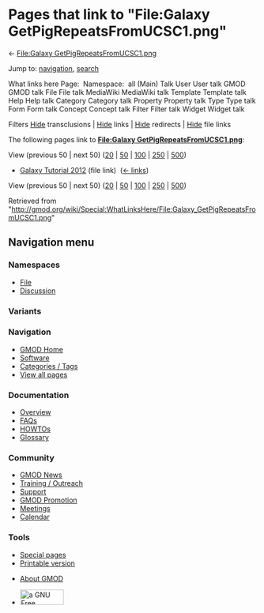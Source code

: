 <div id="mw-page-base" class="noprint">

</div>

<div id="mw-head-base" class="noprint">

</div>

<div id="content" class="mw-body" role="main">

<span id="top"></span>

<div id="mw-js-message" style="display:none;">

</div>



# <span dir="auto">Pages that link to "File:Galaxy GetPigRepeatsFromUCSC1.png"</span>

<div id="bodyContent">

<div id="contentSub">

← [File:Galaxy
GetPigRepeatsFromUCSC1.png](/wiki/File:Galaxy_GetPigRepeatsFromUCSC1.png "File:Galaxy GetPigRepeatsFromUCSC1.png")

</div>

<div id="jump-to-nav" class="mw-jump">

Jump to: [navigation](#mw-navigation), [search](#p-search)

</div>

<div id="mw-content-text">

What links here Page:  Namespace:  all (Main) Talk User User talk GMOD
GMOD talk File File talk MediaWiki MediaWiki talk Template Template talk
Help Help talk Category Category talk Property Property talk Type Type
talk Form Form talk Concept Concept talk Filter Filter talk Widget
Widget talk

Filters
[Hide](/mediawiki/index.php?title=Special:WhatLinksHere/File:Galaxy_GetPigRepeatsFromUCSC1.png&hidetrans=1 "Special:WhatLinksHere/File:Galaxy GetPigRepeatsFromUCSC1.png")
transclusions \|
[Hide](/mediawiki/index.php?title=Special:WhatLinksHere/File:Galaxy_GetPigRepeatsFromUCSC1.png&hidelinks=1 "Special:WhatLinksHere/File:Galaxy GetPigRepeatsFromUCSC1.png")
links \|
[Hide](/mediawiki/index.php?title=Special:WhatLinksHere/File:Galaxy_GetPigRepeatsFromUCSC1.png&hideredirs=1 "Special:WhatLinksHere/File:Galaxy GetPigRepeatsFromUCSC1.png")
redirects \|
[Hide](/mediawiki/index.php?title=Special:WhatLinksHere/File:Galaxy_GetPigRepeatsFromUCSC1.png&hideimages=1 "Special:WhatLinksHere/File:Galaxy GetPigRepeatsFromUCSC1.png")
file links

The following pages link to **[File:Galaxy
GetPigRepeatsFromUCSC1.png](/wiki/File:Galaxy_GetPigRepeatsFromUCSC1.png "File:Galaxy GetPigRepeatsFromUCSC1.png")**:

View (previous 50 \| next 50)
([20](/mediawiki/index.php?title=Special:WhatLinksHere/File:Galaxy_GetPigRepeatsFromUCSC1.png&limit=20 "Special:WhatLinksHere/File:Galaxy GetPigRepeatsFromUCSC1.png")
\|
[50](/mediawiki/index.php?title=Special:WhatLinksHere/File:Galaxy_GetPigRepeatsFromUCSC1.png&limit=50 "Special:WhatLinksHere/File:Galaxy GetPigRepeatsFromUCSC1.png")
\|
[100](/mediawiki/index.php?title=Special:WhatLinksHere/File:Galaxy_GetPigRepeatsFromUCSC1.png&limit=100 "Special:WhatLinksHere/File:Galaxy GetPigRepeatsFromUCSC1.png")
\|
[250](/mediawiki/index.php?title=Special:WhatLinksHere/File:Galaxy_GetPigRepeatsFromUCSC1.png&limit=250 "Special:WhatLinksHere/File:Galaxy GetPigRepeatsFromUCSC1.png")
\|
[500](/mediawiki/index.php?title=Special:WhatLinksHere/File:Galaxy_GetPigRepeatsFromUCSC1.png&limit=500 "Special:WhatLinksHere/File:Galaxy GetPigRepeatsFromUCSC1.png"))

- [Galaxy Tutorial
  2012](/wiki/Galaxy_Tutorial_2012 "Galaxy Tutorial 2012") (file link) ‎
  <span class="mw-whatlinkshere-tools">([←
  links](/mediawiki/index.php?title=Special:WhatLinksHere&target=Galaxy+Tutorial+2012 "Special:WhatLinksHere"))</span>

View (previous 50 \| next 50)
([20](/mediawiki/index.php?title=Special:WhatLinksHere/File:Galaxy_GetPigRepeatsFromUCSC1.png&limit=20 "Special:WhatLinksHere/File:Galaxy GetPigRepeatsFromUCSC1.png")
\|
[50](/mediawiki/index.php?title=Special:WhatLinksHere/File:Galaxy_GetPigRepeatsFromUCSC1.png&limit=50 "Special:WhatLinksHere/File:Galaxy GetPigRepeatsFromUCSC1.png")
\|
[100](/mediawiki/index.php?title=Special:WhatLinksHere/File:Galaxy_GetPigRepeatsFromUCSC1.png&limit=100 "Special:WhatLinksHere/File:Galaxy GetPigRepeatsFromUCSC1.png")
\|
[250](/mediawiki/index.php?title=Special:WhatLinksHere/File:Galaxy_GetPigRepeatsFromUCSC1.png&limit=250 "Special:WhatLinksHere/File:Galaxy GetPigRepeatsFromUCSC1.png")
\|
[500](/mediawiki/index.php?title=Special:WhatLinksHere/File:Galaxy_GetPigRepeatsFromUCSC1.png&limit=500 "Special:WhatLinksHere/File:Galaxy GetPigRepeatsFromUCSC1.png"))

</div>

<div class="printfooter">

Retrieved from
"<http://gmod.org/wiki/Special:WhatLinksHere/File:Galaxy_GetPigRepeatsFromUCSC1.png>"

</div>

<div id="catlinks" class="catlinks catlinks-allhidden">

</div>

<div class="visualClear">

</div>

</div>

</div>

<div id="mw-navigation">

## Navigation menu

<div id="mw-head">



<div id="left-navigation">

<div id="p-namespaces" class="vectorTabs" role="navigation"
aria-labelledby="p-namespaces-label">

### Namespaces

- <span id="ca-nstab-image"><a href="/wiki/File:Galaxy_GetPigRepeatsFromUCSC1.png" accesskey="c"
  title="View the file page [c]">File</a></span>
- <span id="ca-talk"><a
  href="/mediawiki/index.php?title=File_talk:Galaxy_GetPigRepeatsFromUCSC1.png&amp;action=edit&amp;redlink=1"
  accesskey="t"
  title="Discussion about the content page [t]">Discussion</a></span>

</div>

<div id="p-variants" class="vectorMenu emptyPortlet" role="navigation"
aria-labelledby="p-variants-label">

### 

### Variants[](#)

<div class="menu">

</div>

</div>

</div>

<div id="right-navigation">





</div>



</div>

</div>

</div>

<div id="mw-panel">

<div id="p-logo" role="banner">

<a href="/wiki/Main_Page"
style="background-image: url(http://gmod.org/images/GMOD-cogs.png);"
title="Visit the main page"></a>

</div>

<div id="p-Navigation" class="portal" role="navigation"
aria-labelledby="p-Navigation-label">

### Navigation

<div class="body">

- <span id="n-GMOD-Home">[GMOD Home](/wiki/Main_Page)</span>
- <span id="n-Software">[Software](/wiki/GMOD_Components)</span>
- <span id="n-Categories-.2F-Tags">[Categories /
  Tags](/wiki/Categories)</span>
- <span id="n-View-all-pages">[View all
  pages](/wiki/Special:AllPages)</span>

</div>

</div>

<div id="p-Documentation" class="portal" role="navigation"
aria-labelledby="p-Documentation-label">

### Documentation

<div class="body">

- <span id="n-Overview">[Overview](/wiki/Overview)</span>
- <span id="n-FAQs">[FAQs](/wiki/Category:FAQ)</span>
- <span id="n-HOWTOs">[HOWTOs](/wiki/Category:HOWTO)</span>
- <span id="n-Glossary">[Glossary](/wiki/Glossary)</span>

</div>

</div>

<div id="p-Community" class="portal" role="navigation"
aria-labelledby="p-Community-label">

### Community

<div class="body">

- <span id="n-GMOD-News">[GMOD News](/wiki/GMOD_News)</span>
- <span id="n-Training-.2F-Outreach">[Training /
  Outreach](/wiki/Training_and_Outreach)</span>
- <span id="n-Support">[Support](/wiki/Support)</span>
- <span id="n-GMOD-Promotion">[GMOD
  Promotion](/wiki/GMOD_Promotion)</span>
- <span id="n-Meetings">[Meetings](/wiki/Meetings)</span>
- <span id="n-Calendar">[Calendar](/wiki/Calendar)</span>

</div>

</div>

<div id="p-tb" class="portal" role="navigation"
aria-labelledby="p-tb-label">

### Tools

<div class="body">

- <span id="t-specialpages"><a href="/wiki/Special:SpecialPages" accesskey="q"
  title="A list of all special pages [q]">Special pages</a></span>
- <span id="t-print"><a
  href="/mediawiki/index.php?title=Special:WhatLinksHere/File:Galaxy_GetPigRepeatsFromUCSC1.png&amp;printable=yes"
  rel="alternate" accesskey="p"
  title="Printable version of this page [p]">Printable version</a></span>

</div>

</div>

</div>

</div>

<div id="footer" role="contentinfo">

- <span id="footer-places-about">[About
  GMOD](/wiki/GMOD:About "GMOD:About")</span>

<!-- -->

- <span id="footer-copyrightico">[<img src="http://www.gnu.org/graphics/gfdl-logo-small.png" width="88"
  height="31" alt="a GNU Free Documentation License" />](http://www.gnu.org/licenses/fdl-1.3.html)</span>


<div style="clear:both">

</div>

</div>
